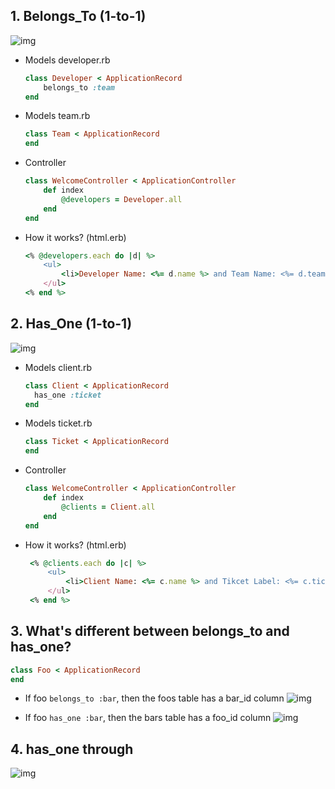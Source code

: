 ## 1. Belongs_To (1-to-1)
  
  ![img](https://i.ibb.co/0j3sdm4/d1.png)
  
* Models developer.rb
  ```ruby
  class Developer < ApplicationRecord
      belongs_to :team
  end
  ```

* Models team.rb
  ```ruby
  class Team < ApplicationRecord
  end
  ```

* Controller
  ```ruby
  class WelcomeController < ApplicationController
      def index
          @developers = Developer.all
      end
  end
  ```

* How it works? (html.erb)
  ```ruby
  <% @developers.each do |d| %>
      <ul>
          <li>Developer Name: <%= d.name %> and Team Name: <%= d.team.team_name %> </li>
      </ul>
  <% end %>
  ```


## 2. Has_One (1-to-1)

![img](https://i.ibb.co/5x5njTB/d2.png)

* Models client.rb
  ```ruby
  class Client < ApplicationRecord
    has_one :ticket
  end
  ```

* Models ticket.rb
  ```ruby
  class Ticket < ApplicationRecord
  end
  ```

* Controller
  ```ruby
  class WelcomeController < ApplicationController
      def index
          @clients = Client.all
      end
  end
  ```

* How it works? (html.erb)
   ```ruby
    <% @clients.each do |c| %>
        <ul>
            <li>Client Name: <%= c.name %> and Tikcet Label: <%= c.ticket.ticket_label %> </li>
        </ul>
    <% end %>
    ```
  
## 3. What's different between belongs_to and has_one?
    
  ```ruby
  class Foo < ApplicationRecord
  end
  ```
  
  * If foo `belongs_to :bar`, then the foos table has a bar_id column
  ![img](https://i.ibb.co/RS84Ky1/foo-belongs-to-bar.png)
  
  
  * If foo `has_one :bar`, then the bars table has a foo_id column
  ![img](https://i.ibb.co/kSpBq3S/foo-has-one-bar.png)

## 4. has_one through
  
  ![img](https://i.ibb.co/z56TZkq/has-one-through.png)
  
